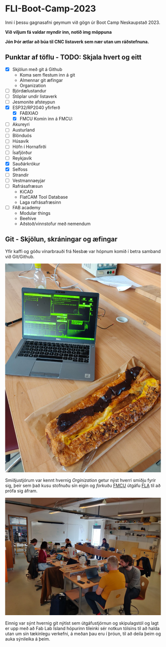 # FLI-Boot-Camp-2023

Inni í þessu gagnasafni geymum við gögn úr Boot Camp Neskaupstað 2023.

**Við viljum fá valdar myndir inn, notið img möppuna**

**Jón Þór ætlar að búa til CNC listaverk sem nær utan um ráðstefnuna.**

## Punktar af töflu - TODO: Skjala hvert og eitt
- [x] Skjölun með git á Github
  - Koma sem flestum inn á git
  - Almennar git æfingar
  - Organization
- [ ] Bjórdælustandur
- [ ] Stöplar undir listaverk
- [ ] Jesmonite afsteypun
- [x] ESP32/RP2040 yfirferð
  - [x] FABXIAO 
  - [x] FMCU
Komin inn á FMCU: 
- [ ] Akureyri
- [ ] Austurland
- [ ] Blönduós
- [ ] Húsavík
- [ ] Höfn í Hornafirði
- [ ] Ísafjörður
- [ ] Reykjavík
- [x] Sauðárkrókur
- [x] Selfoss
- [ ] Strandir
- [ ] Vestmannaeyjar
- [ ] Rafrásafræsun
  - KiCAD
  - FlatCAM Tool Database
  - Laga rafrásafræsinn
- [ ] FAB academy
  - Modular things
  - Beehive
  - Aðstoð/vinnstofur með nemendum

## Git - Skjölun, skráningar og æfingar

Yfir kaffi og góðu vínarbrauði frá Nesbæ var hópnum komið í betra samband við Git/Github. 

![Git](img/vinarbraud.jpg)

Smiðjustjórum var kennt hvernig *Orginization* getur nýst hverri smiðju fyrir sig, þeir sem það kusu stofnuðu sín eigin og *fork*uðu [FMCU](https://github.com/Fab-Lab-Akureyri/fla-fmcu/) útgáfu [FLA](http://fla.is/) til að prófa sig áfram.

![Hópurinn](img/hopur.jpg)

Einnig var sýnt hvernig git nýtist sem útgáfustjórnun og skipulagstól og lagt er upp með að Fab Lab Ísland hópurinn tileinki sér notkun tólsins til að halda utan um sín tækinlegu verkefni, á meðan þau eru í þróun, til að deila þeim og auka sýnileika á þeim. 
